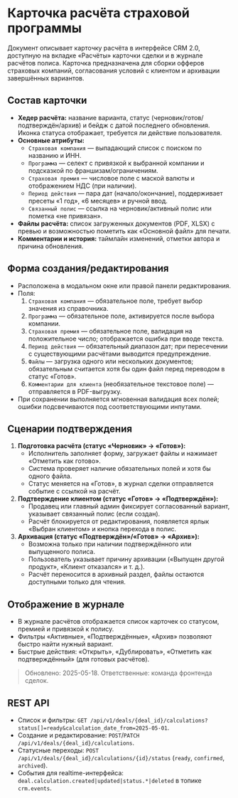# Карточка расчёта страховой программы

Документ описывает карточку расчёта в интерфейсе CRM 2.0, доступную на вкладке «Расчёты» карточки сделки и в журнале расчётов полиса. Карточка предназначена для сборки офферов страховых компаний, согласования условий с клиентом и архивации завершённых вариантов.

## Состав карточки
- **Хедер расчёта:** название варианта, статус (черновик/готов/подтверждён/архив) и бейдж с датой последнего обновления. Иконка статуса отображает, требуется ли действие пользователя.
- **Основные атрибуты:**
  - `Страховая компания` — выпадающий список с поиском по названию и ИНН.
  - `Программа` — селект с привязкой к выбранной компании и подсказкой по франшизам/ограничениям.
  - `Страховая премия` — числовое поле с маской валюты и отображением НДС (при наличии).
  - `Период действия` — пара дат (начало/окончание), поддерживает пресеты «1 год», «6 месяцев» и ручной ввод.
  - `Связанный полис` — ссылка на черновик/активный полис или пометка «не привязан».
- **Файлы расчёта:** список загруженных документов (PDF, XLSX) с превью и возможностью пометить как «Основной файл» для печати.
- **Комментарии и история:** таймлайн изменений, отметки автора и причина обновления.

## Форма создания/редактирования
- Расположена в модальном окне или правой панели редактирования.
- Поля:
  1. `Страховая компания` — обязательное поле, требует выбор значения из справочника.
  2. `Программа` — обязательное поле, активируется после выбора компании.
  3. `Страховая премия` — обязательное поле, валидация на положительное число; отображается ошибка при вводе текста.
  4. `Период действия` — обязательный диапазон дат; при пересечении с существующими расчётами выводится предупреждение.
  5. `Файлы` — загрузка одного или нескольких документов; обязательным считается хотя бы один файл перед переводом в статус «Готов».
  6. `Комментарии для клиента` (необязательное текстовое поле) — отправляется в PDF-выгрузку.
- При сохранении выполняется мгновенная валидация всех полей; ошибки подсвечиваются под соответствующими инпутами.

## Сценарии подтверждения
1. **Подготовка расчёта (статус «Черновик» → «Готов»):**
   - Исполнитель заполняет форму, загружает файлы и нажимает «Отметить как готово».
   - Система проверяет наличие обязательных полей и хотя бы одного файла.
   - Статус меняется на «Готов», в журнал сделки отправляется событие с ссылкой на расчёт.
2. **Подтверждение клиентом (статус «Готов» → «Подтверждён»):**
   - Продавец или главный админ фиксирует согласованный вариант, указывает связанный полис (если создан).
   - Расчёт блокируется от редактирования, появляется ярлык «Выбран клиентом» и кнопка перехода в полис.
3. **Архивация (статус «Подтверждён»/«Готов» → «Архив»):**
   - Возможна только при наличии подтверждённого или выпущенного полиса.
   - Пользователь указывает причину архивации («Выпущен другой продукт», «Клиент отказался» и т. д.).
   - Расчёт переносится в архивный раздел, файлы остаются доступными только для чтения.

## Отображение в журнале
- В журнале расчётов отображается список карточек со статусом, премией и привязкой к полису.
- Фильтры «Активные», «Подтверждённые», «Архив» позволяют быстро найти нужный вариант.
- Быстрые действия: «Открыть», «Дублировать», «Отметить как подтверждённый» (для готовых расчётов).

> Обновлено: 2025-05-18. Ответственные: команда фронтенда сделок.

## REST API
- Список и фильтры: `GET /api/v1/deals/{deal_id}/calculations?status[]=ready&calculation_date_from=2025-05-01`.
- Создание и редактирование: `POST`/`PATCH /api/v1/deals/{deal_id}/calculations`.
- Статусные переходы: `POST /api/v1/deals/{deal_id}/calculations/{id}/status` (`ready`, `confirmed`, `archived`).
- События для realtime-интерфейса: `deal.calculation.created|updated|status.*|deleted` в топике `crm.events`.
